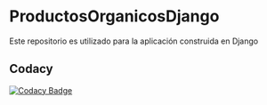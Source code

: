 # ProductosOrganicosDjango
Este repositorio es utilizado para la aplicación construida en Django

## Codacy
[![Codacy Badge](https://app.codacy.com/project/badge/Grade/cf403c76d12a4a67a3fa535637b694c7)](https://www.codacy.com/bb/andiazmo/productosorganicosdjango/dashboard?utm_source=andiazmo@bitbucket.org&amp;utm_medium=referral&amp;utm_content=andiazmo/productosorganicosdjango&amp;utm_campaign=Badge_Grade)
